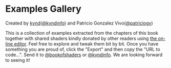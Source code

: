 # Examples Gallery

<p class="gallery_author">Created by <a href="https://www.kynd.info">kynd</a>(<a href="https://twitter.com/kyndinfo">@kyndinfo</a>) and Patricio Gonzalez Vivo(<a href="https://twitter.com/patriciogv">@patriciogv</a>)</p>

This is a collection of examples extracted from the chapters of this book together with shared shaders kindly donated by other readers using [the on-line editor](http://editor.thebookofshaders.com/). Feel free to explore and tweak them bit by bit. Once you have something you are proud of, click the "Export" and then copy the "URL to code...". Send it to [@bookofshaders](https://twitter.com/bookofshaders) or [@kyndinfo](https://twitter.com/kyndinfo). We are looking forward to seeing it!
